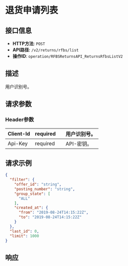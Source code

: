# 退货申请列表

## 接口信息

- **HTTP方法**: `POST`
- **API路径**: `/v2/returns/rfbs/list`
- **操作ID**: `operation/RFBSReturnsAPI_ReturnsRfbsListV2`

## 描述

用户识别号。

## 请求参数

### Header参数

| Client-Id | required |  | 用户识别号。 |
|---|---|---|---|
| Api-Key | required |  | API-密钥。 |

## 请求示例

```json
{
  "filter": {
    "offer_id": "string",
    "posting_number": "string",
    "group_state": [
      "ALL"
    ],
    "created_at": {
      "from": "2019-08-24T14:15:22Z",
      "to": "2019-08-24T14:15:22Z"
    }
  },
  "last_id": 0,
  "limit": 1000
}
```

## 响应
